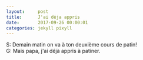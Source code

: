 ```yaml
---
layout:     post
title:      J'ai déja appris
date:       2017-09-26 00:00:01
categories: jekyll pixyll
---
```

S: Demain matin on va à ton deuxième cours de patin!  
G: Mais papa, j'ai déjà appris à patiner.
